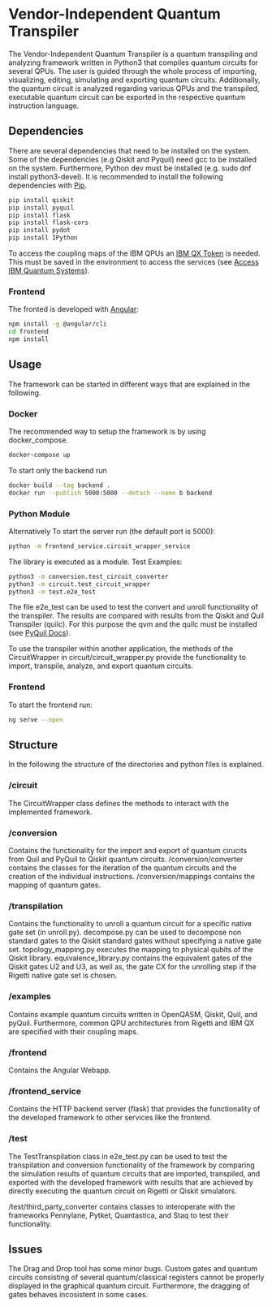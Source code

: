 # Vendor-Independent Quantum Transpiler

The Vendor-Independent Quantum Transpiler is a quantum transpiling and analyzing framework written in Python3 that compiles quantum circuits for several QPUs. The user is guided through the whole process of importing, visualizing, editing, simulating and exporting quantum circuits. Additionally, the quantum circuit is analyzed regarding various QPUs and the transpiled, executable quantum circuit can be exported in the respective quantum instruction language. 

## Dependencies

There are several dependencies that need to be installed on the system. Some of the dependencies (e.g Qiskit and Pyquil) need gcc to be installed on the system. Furthermore, Python dev must be installed (e.g. sudo dnf install python3-devel).
It is recommended to install the following dependencies with [Pip](https://pip.pypa.io/en/stable/). 

```bash
pip install qiskit
pip install pyquil
pip install flask
pip install flask-cors
pip install pydot
pip install IPython
```

To access the coupling maps of the IBM QPUs an [IBM QX Token](https://quantum-computing.ibm.com/account) is needed. This must be saved in the environment to access the services (see [Access IBM Quantum Systems](https://qiskit.org/documentation/install.html#install-access-ibm-q-devices-label)).

### Frontend
The fronted is developed with [Angular](https://angular.io/):
 ```bash
npm install -g @angular/cli
cd frontend
npm install
```

## Usage
The framework can be started in different ways that are explained in the following.

### Docker
The recommended way to setup the framework is by using docker_compose. 
```bash
docker-compose up
```

To start only the backend run
```bash
docker build --tag backend .
docker run --publish 5000:5000 --detach --name b backend
```

### Python Module
Alternatively
To start the server run (the default port is 5000):
```bash
python -m frontend_service.circuit_wrapper_service
```
The library is executed as a module.
Test Examples:
```bash
python3 -m conversion.test_circuit_converter   
python3 -m circuit.test_circuit_wrapper   
python3 -m test.e2e_test
```

The file e2e_test can be used to test the convert and unroll functionality of the transpiler. The results are compared with results from the Qiskit and Quil Transpiler (quilc). For this purpose the qvm and the quilc must be installed (see [PyQuil Docs](https://pyquil-docs.rigetti.com/en/stable/start.html)).

To use the transpiler within another application, the methods of the CircuitWrapper in circuit/circuit_wrapper.py provide the functionality to import, transpile, analyze, and export quantum circuits.

### Frontend
To start the frontend run:
```bash
ng serve --open
```

## Structure
In the following the structure of the directories and python files is explained.

### /circuit
The CircuitWrapper class defines the methods to interact with the implemented framework.

### /conversion
Contains the functionality for the import and export of quantum cirucits from Quil and PyQuil to Qiskit quantum circuits. /conversion/converter contains the classes for the iteration of the quantum circuits and the creation of the individual instructions. /conversion/mappings contains the mapping of quantum gates.

### /transpilation 
Contains the functionality to unroll a quantum circuit for a specific native gate set (in unroll.py). decompose.py can be used to decompose non standard gates to the Qiskit standard gates without specifying a native gate set. topology_mapping.py executes the mapping to physical qubits of the Qiskit library. equivalence_library.py contains the equivalent gates of the Qiskit gates U2 and U3, as well as, the gate CX for the unrolling step if the Rigetti native gate set is chosen.

### /examples
Contains example quantum circuits written in OpenQASM, Qiskit, Quil, and pyQuil. Furthermore, common QPU architectures from Rigetti and IBM QX are specified with their coupling maps.

### /frontend
Contains the Angular Webapp.

### /frontend_service
Contains the HTTP backend server (flask) that provides the functionality of the developed framework to other services like the frontend.

### /test
The TestTranspilation class in e2e_test.py can be used to test the transpilation and conversion functionality of the framework by comparing the simulation results of quantum circuits that are imported, transpiled, and exported with the developed framework with results that are achieved by directly executing the quantum circuit on Rigetti or Qiskit simulators.

/test/third_party_converter contains classes to interoperate with the frameworks Pennylane, Pytket, Quantastica, and Staq to test their functionality.

## Issues
The Drag and Drop tool has some minor bugs. Custom gates and quantum circuits consisting of several quantum/classical registers cannot be properly displayed in the graphical quantum circuit. Furthermore, the dragging of gates behaves incosistent in some cases.

